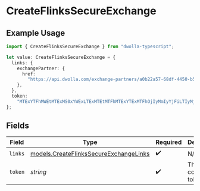 # CreateFlinksSecureExchange

## Example Usage

```typescript
import { CreateFlinksSecureExchange } from "dwolla-typescript";

let value: CreateFlinksSecureExchange = {
  links: {
    exchangePartner: {
      href:
        "https://api.dwolla.com/exchange-partners/a0b22a57-68df-4450-b507-47c937e64e89",
    },
  },
  token:
    "MTExYTFhMWEtMTExMS0xYWExLTExMTEtMTFhMTExYTExMTFhOjIyMmIyYjFiLTIyMjItMmJiMi0yMjIyLTIyYjIyMmIyMjIyYg==",
};
```

## Fields

| Field                                                                                                | Type                                                                                                 | Required                                                                                             | Description                                                                                          | Example                                                                                              |
| ---------------------------------------------------------------------------------------------------- | ---------------------------------------------------------------------------------------------------- | ---------------------------------------------------------------------------------------------------- | ---------------------------------------------------------------------------------------------------- | ---------------------------------------------------------------------------------------------------- |
| `links`                                                                                              | [models.CreateFlinksSecureExchangeLinks](../models/createflinkssecureexchangelinks.md)               | :heavy_check_mark:                                                                                   | N/A                                                                                                  |                                                                                                      |
| `token`                                                                                              | *string*                                                                                             | :heavy_check_mark:                                                                                   | The Flinks connection token                                                                          | MTExYTFhMWEtMTExMS0xYWExLTExMTEtMTFhMTExYTExMTFhOjIyMmIyYjFiLTIyMjItMmJiMi0yMjIyLTIyYjIyMmIyMjIyYg== |